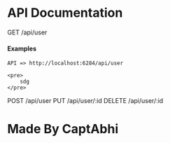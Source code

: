 # API Documentation


GET     /api/user

<h4>Examples </h4>
<p>

    API => http://localhost:6284/api/user

    <pre>
        sdg
    </pre>


</p>

POST    /api/user
PUT     /api/user/:id
DELETE  /api/user/:id

# Made By CaptAbhi